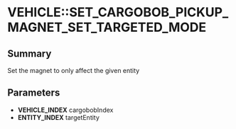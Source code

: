 # VEHICLE::SET_CARGOBOB_PICKUP_MAGNET_SET_TARGETED_MODE

## Summary
Set the magnet to only affect the given entity

## Parameters
* **VEHICLE_INDEX** cargobobIndex
* **ENTITY_INDEX** targetEntity